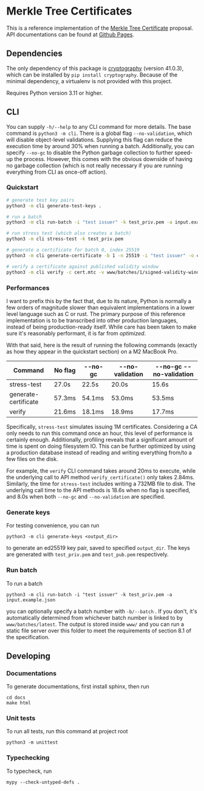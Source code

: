 # Merkle Tree Certificates

This is a reference implementation of the [Merkle Tree Certificate](https://datatracker.ietf.org/doc/draft-davidben-tls-merkle-tree-certs/00/) proposal. API documentations can be found at [Github Pages](https://mia1024.github.io/merkle-tree-certificate/).

## Dependencies

The only dependency of this package is [cryptography](https://github.com/pyca/cryptography) (version 41.0.3), 
which can be installed by `pip install cryptography`. Because of the minimal dependency, 
a virtualenv is not provided with this project.

Requires Python version 3.11 or higher. 

## CLI

You can supply `-h/--help` to any CLI command for more details. The base
command is `python3 -m cli`. There is a global flag `--no-validation`, 
which will disable object-level validations. Supplying this flag can reduce the 
execution time by around 30% when running a batch. Additionally, you can specify `--no-gc`
to disable the Python garbage collection to further speed-up the process. However, this 
comes with the obvious downside of having no garbage collection (which is not really necessary if you 
are running everything from CLI as once-off action). 

### Quickstart

```bash
# generate test key pairs
python3 -m cli generate-test-keys .

# run a batch
python3 -m cli run-batch -i "test issuer" -k test_priv.pem -a input.example.json 

# run stress test (which also creates a batch)
python3 -m cli stress-test -k test_priv.pem

# generate a certificate for batch 0, index 25519
python3 -m cli generate-certificate -b 1 -n 25519 -i "test issuer" -o cert.mtc

# verify a certificate against published validity window
python3 -m cli verify -c cert.mtc -v www/batches/1/signed-validity-window -k test_pub.pem -i "test issuer"
```

### Performances

I want to prefix this by the fact that, due to its nature, Python is normally a few orders of magnitude slower than 
equivalent implementations in a lower level language such as C or rust. The primary purpose of this reference implementation
is to be transcribed into other production languages, instead of being production-ready itself. While care has
been taken to make sure it's reasonably performant, it is far from *optimized*.  

With that said, here is the result of running the following commands (exactly as how they appear in the quickstart section)
on a M2 MacBook Pro. 

| Command              | No flag | --no-gc | --no-validation | --no-gc --no-validation |
|----------------------|---------|---------|-----------------|-------------------------|
| stress-test          | 27.0s   | 22.5s   | 20.0s           | 15.6s                   |
| generate-certificate | 57.3ms  | 54.1ms  | 53.0ms          | 53.5ms                  |
| verify               | 21.6ms  | 18.1ms  | 18.9ms          | 17.7ms                  |

Specifically, `stress-test` simulates issuing 1M certificates. Considering a CA only needs to run this command once an hour, 
this level of performance is certainly enough. Additionally, profiling reveals that a significant amount of time is spent on 
doing filesystem IO. This can be further optimized by using a production database instead of reading and writing everything from/to 
a few files on the disk. 

For example, the `verify` CLI command takes around 20ms to execute, while the underlying call to 
API method `verify_certificate()` only takes 2.84ms. Similarly, the time for `stress-test` includes writing a 732MB file
to disk. The underlying call time to the API methods is 18.6s when no flag is specified, and 8.0s when both `--no-gc` and
`--no-validation` are specified. 

### Generate keys

For testing convenience, you can run 

``` 
python3 -m cli generate-keys <output_dir>
```

to generate an ed25519 key pair, saved to specified `output_dir`. 
The keys are generated with `test_priv.pem` and `test_pub.pem` respectively. 

### Run batch

To run a batch
``` 
python3 -m cli run-batch -i "test issuer" -k test_priv.pem -a input.example.json 
```
you can optionally specify a batch number with `-b/--batch` . If you don't, it's automatically determined from 
whichever batch number is linked to by `www/batches/latest`. The output is stored inside `www/` and you can run
a static file server over this folder to meet the requirements of section 8.1 of the specification.

## Developing

### Documentations

To generate documentations, first install sphinx, then run

```
cd docs
make html
```

### Unit tests

To run all tests, run this command at project root
```
python3 -m unittest
```

### Typechecking

To typecheck, run

```
mypy --check-untyped-defs .             
```
